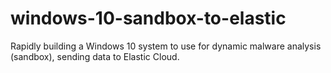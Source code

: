 # windows-10-sandbox-to-elastic
Rapidly building a Windows 10 system to use for dynamic malware analysis (sandbox), sending data to Elastic Cloud.
